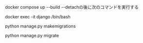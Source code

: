 docker compose up --build --detachの後に次のコマンドを実行する

docker exec -it django /bin/bash

python manage.py makemigrations

python manage.py migrate
